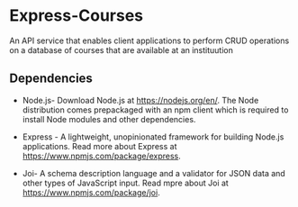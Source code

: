 # Express-Courses
An API service that enables client applications to perform CRUD operations on a database of courses that are available at an instituution

## Dependencies
- Node.js- Download Node.js at https://nodejs.org/en/. The Node distribution comes prepackaged with an npm client which is required to install Node modules and other dependencies.

- Express - A lightweight, unopinionated framework for building Node.js applications. Read more about Express at https://www.npmjs.com/package/express.

- Joi- A schema description language and a validator for JSON data and other types of JavaScript input.  Read mpre about Joi at https://www.npmjs.com/package/joi.
